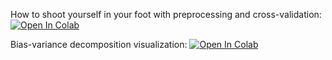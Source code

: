 How to shoot yourself in your foot with preprocessing and cross-validation:
[![Open In Colab](https://colab.research.google.com/assets/colab-badge.svg)](https://colab.research.google.com/github/ml-mipt/ml-mipt/blob/basic_s20/week0_05_Bias_variance_and_CrossValidation/week0_05_Cross_validation_riddle.ipynb)

Bias-variance decomposition visualization:
[![Open In Colab](https://colab.research.google.com/assets/colab-badge.svg)](https://colab.research.google.com/github/ml-mipt/ml-mipt/blob/basic_s20/week0_05_Bias_variance_and_CrossValidation/week0_05_BiasVariance.ipynb)
